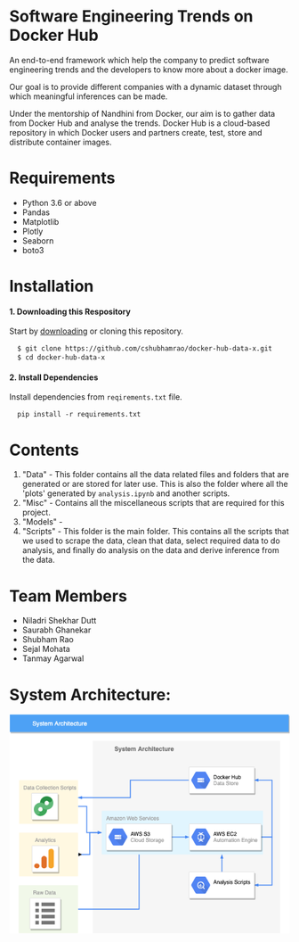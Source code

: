 Software Engineering Trends on Docker Hub
=========================================

An end-to-end framework which help the company to predict software engineering trends and the developers to know more about a docker image.

Our goal is to provide different companies with a dynamic dataset through which meaningful inferences can be made.

Under the mentorship of Nandhini from Docker, our aim is to gather data from Docker Hub and analyse the trends. Docker Hub is a cloud-based repository in which Docker users and partners create, test, store and distribute container images.

# Requirements
- Python 3.6 or above
- Pandas
- Matplotlib
- Plotly
- Seaborn
- boto3

# Installation
#### 1. Downloading this Respository
Start by [downloading](https://github.com/cshubhamrao/docker-hub-data-x.git) or cloning this repository.
```
  $ git clone https://github.com/cshubhamrao/docker-hub-data-x.git
  $ cd docker-hub-data-x
```

#### 2. Install Dependencies
Install dependencies from ```reqirements.txt``` file.

```
  pip install -r requirements.txt
```

# Contents
1. "Data" - This folder contains all the data related files and folders that are generated or are stored for later use. This is also the folder where all the 'plots' generated by ```analysis.ipynb``` and another scripts.
2. "Misc" - Contains all the miscellaneous scripts that are required for this project.
3. "Models" - 
4. "Scripts" - This folder is the main folder. This contains all the scripts that we used to scrape the data, clean that data, select required data to do analysis, and finally do analysis on the data and derive inference from the data.

# Team Members
- Niladri Shekhar Dutt
- Saurabh Ghanekar
- Shubham Rao
- Sejal Mohata
- Tanmay Agarwal

# System Architecture:
![Architecture](Datax_architecture.png)
